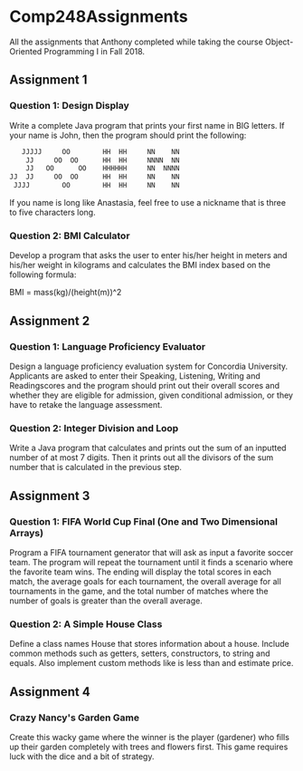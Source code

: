 # Comp248Assignments
All the assignments that Anthony completed while taking the course Object-Oriented Programming I in Fall 2018.

## Assignment 1
### Question 1: Design Display
Write a complete Java program that prints your first name in BIG letters. If your name is John, then the program should print the following:

```Java
   JJJJJ     OO        HH  HH     NN    NN
    JJ     OO  OO      HH  HH     NNNN  NN
    JJ   OO      OO    HHHHHH     NN  NNNN
JJ  JJ     OO  OO      HH  HH     NN    NN
 JJJJ        OO        HH  HH     NN    NN
 ```

 If you name is long like Anastasia, feel free to use a nickname that is three to five characters long.

 ### Question 2: BMI Calculator
 Develop a program that asks the user to enter his/her height in meters and his/her weight in kilograms and calculates the BMI index based on the following formula:

 BMI = mass(kg)/(height(m))^2

 ## Assignment 2
 ### Question 1: Language Proficiency Evaluator
 Design a language proficiency evaluation system for Concordia University. Applicants are asked to enter their Speaking, Listening, Writing and Readingscores and the program should print out their overall scores and whether they are eligible for admission, given conditional admission, or they have to retake the language assessment.

 ### Question 2: Integer Division and Loop
 Write a Java program that calculates and prints out the sum of an inputted number of at most 7 digits. Then it prints out all the divisors of the sum number that is calculated in the previous step.

 ## Assignment 3
 ### Question 1: FIFA World Cup Final (One and Two Dimensional Arrays)
 Program a FIFA tournament generator that will ask as input a favorite soccer team. The program will repeat the tournament until it finds a scenario where the favorite team wins. The ending will display the total scores in each match, the average goals for each tournament, the overall average for all tournaments in the game, and the total number of matches where the number of goals is greater than the overall average.

 ### Question 2: A Simple House Class
 Define a class names House that stores information about a house. Include common methods such as getters, setters, constructors, to string and equals. Also implement custom methods like is less than and estimate price.

 ## Assignment 4
 ### Crazy Nancy's Garden Game
 Create this wacky game where the winner is the player (gardener) who fills up their garden completely with trees and flowers first. This game requires luck with the dice and a bit of strategy.